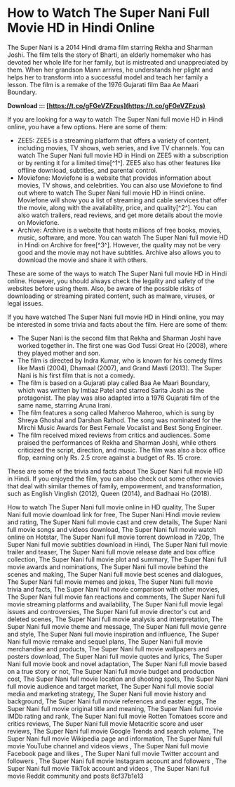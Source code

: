 # How to Watch The Super Nani Full Movie HD in Hindi Online
 
The Super Nani is a 2014 Hindi drama film starring Rekha and Sharman Joshi. The film tells the story of Bharti, an elderly homemaker who has devoted her whole life for her family, but is mistreated and unappreciated by them. When her grandson Mann arrives, he understands her plight and helps her to transform into a successful model and teach her family a lesson. The film is a remake of the 1976 Gujarati film Baa Ae Maari Boundary.
 
**Download ::: [https://t.co/gFGeVZFzus](https://t.co/gFGeVZFzus)**


 
If you are looking for a way to watch The Super Nani full movie HD in Hindi online, you have a few options. Here are some of them:
 
- ZEE5: ZEE5 is a streaming platform that offers a variety of content, including movies, TV shows, web series, and live TV channels. You can watch The Super Nani full movie HD in Hindi on ZEE5 with a subscription or by renting it for a limited time[^1^]. ZEE5 also has other features like offline download, subtitles, and parental control.
- Moviefone: Moviefone is a website that provides information about movies, TV shows, and celebrities. You can also use Moviefone to find out where to watch The Super Nani full movie HD in Hindi online. Moviefone will show you a list of streaming and cable services that offer the movie, along with the availability, price, and quality[^2^]. You can also watch trailers, read reviews, and get more details about the movie on Moviefone.
- Archive: Archive is a website that hosts millions of free books, movies, music, software, and more. You can watch The Super Nani full movie HD in Hindi on Archive for free[^3^]. However, the quality may not be very good and the movie may not have subtitles. Archive also allows you to download the movie and share it with others.

These are some of the ways to watch The Super Nani full movie HD in Hindi online. However, you should always check the legality and safety of the websites before using them. Also, be aware of the possible risks of downloading or streaming pirated content, such as malware, viruses, or legal issues.
  
If you have watched The Super Nani full movie HD in Hindi online, you may be interested in some trivia and facts about the film. Here are some of them:

- The Super Nani is the second film that Rekha and Sharman Joshi have worked together in. The first one was God Tussi Great Ho (2008), where they played mother and son.
- The film is directed by Indra Kumar, who is known for his comedy films like Masti (2004), Dhamaal (2007), and Grand Masti (2013). The Super Nani is his first film that is not a comedy.
- The film is based on a Gujarati play called Baa Ae Maari Boundary, which was written by Imtiaz Patel and starred Sarita Joshi as the protagonist. The play was also adapted into a 1976 Gujarati film of the same name, starring Aruna Irani.
- The film features a song called Maheroo Maheroo, which is sung by Shreya Ghoshal and Darshan Rathod. The song was nominated for the Mirchi Music Awards for Best Female Vocalist and Best Song Engineer.
- The film received mixed reviews from critics and audiences. Some praised the performances of Rekha and Sharman Joshi, while others criticized the script, direction, and music. The film was also a box office flop, earning only Rs. 2.5 crore against a budget of Rs. 15 crore.

These are some of the trivia and facts about The Super Nani full movie HD in Hindi. If you enjoyed the film, you can also check out some other movies that deal with similar themes of family, empowerment, and transformation, such as English Vinglish (2012), Queen (2014), and Badhaai Ho (2018).
 
How to watch The Super Nani full movie online in HD quality,  The Super Nani full movie download link for free,  The Super Nani Hindi movie review and rating,  The Super Nani full movie cast and crew details,  The Super Nani full movie songs and videos download,  The Super Nani full movie watch online on Hotstar,  The Super Nani full movie torrent download in 720p,  The Super Nani full movie subtitles download in Hindi,  The Super Nani full movie trailer and teaser,  The Super Nani full movie release date and box office collection,  The Super Nani full movie plot and summary,  The Super Nani full movie awards and nominations,  The Super Nani full movie behind the scenes and making,  The Super Nani full movie best scenes and dialogues,  The Super Nani full movie memes and jokes,  The Super Nani full movie trivia and facts,  The Super Nani full movie comparison with other movies,  The Super Nani full movie fan reactions and comments,  The Super Nani full movie streaming platforms and availability,  The Super Nani full movie legal issues and controversies,  The Super Nani full movie director's cut and deleted scenes,  The Super Nani full movie analysis and interpretation,  The Super Nani full movie theme and message,  The Super Nani full movie genre and style,  The Super Nani full movie inspiration and influence,  The Super Nani full movie remake and sequel plans,  The Super Nani full movie merchandise and products,  The Super Nani full movie wallpapers and posters download,  The Super Nani full movie quotes and lyrics,  The Super Nani full movie book and novel adaptation,  The Super Nani full movie based on a true story or not,  The Super Nani full movie budget and production cost,  The Super Nani full movie location and shooting spots,  The Super Nani full movie audience and target market,  The Super Nani full movie social media and marketing strategy,  The Super Nani full movie history and background,  The Super Nani full movie references and easter eggs,  The Super Nani full movie original title and meaning,  The Super Nani full movie IMDb rating and rank,  The Super Nani full movie Rotten Tomatoes score and critics reviews,  The Super Nani full movie Metacritic score and user reviews,  The Super Nani full movie Google Trends and search volume,  The Super Nani full movie Wikipedia page and information,  The Super Nani full movie YouTube channel and videos views ,  The Super Nani full movie Facebook page and likes ,  The Super Nani full movie Twitter account and followers ,  The Super Nani full movie Instagram account and followers ,  The Super Nani full movie TikTok account and videos ,  The Super Nani full movie Reddit community and posts
 8cf37b1e13
 
